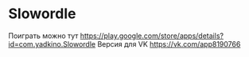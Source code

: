 # Slowordle
Поиграть можно тут https://play.google.com/store/apps/details?id=com.yadkino.Slowordle
Версия для VK https://vk.com/app8190766
